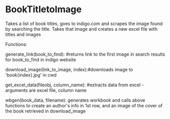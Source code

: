 # BookTitletoImage
Takes a list of book titles, goes to indigo.com and scrapes the image found by searching the title. Takes that image and creates a new excel file with titles and images

Functions:

generate_link(book_to_find): #returns link to the first image in search results for book_to_find in indigo website

download_image(link_to_image, index):#downloads image to 'book{index}.jpg' in cwd

get_excel_data(fileobj, column_name): #extracts data from excel - arguments are excel file, column name

wbgen(book_data, filename): generates workbook and calls above functions to create an author's info in 1st row, and an image of the cover of the book retrieved in download_image
